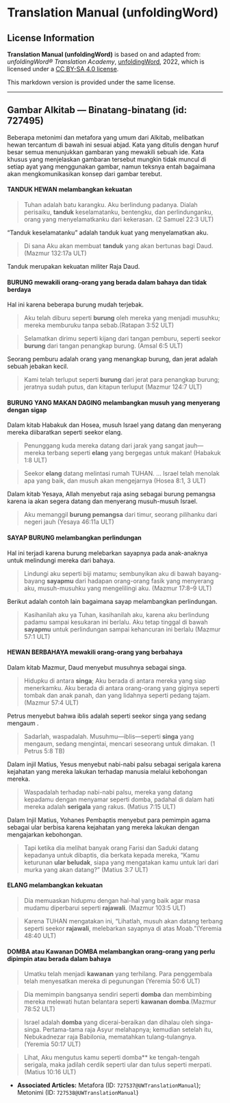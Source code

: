# Translation Manual (unfoldingWord)

## License Information

**Translation Manual (unfoldingWord)** is based on and adapted from: _unfoldingWord® Translation Academy_, [unfoldingWord](https://unfoldingword.org/utw), 2022, which is licensed under a [CC BY-SA 4.0 license](https://creativecommons.org/licenses/by-sa/4.0/legalcode.en).

This markdown version is provided under the same license.



--------------------------------

## Gambar Alkitab — Binatang-binatang (id: 727495)

Beberapa metonimi dan metafora yang umum dari Alkitab, melibatkan hewan tercantum di bawah ini sesuai abjad. Kata yang ditulis dengan huruf besar semua menunjukkan gambaran yang mewakili sebuah ide. Kata khusus yang menjelaskan gambaran tersebut mungkin tidak muncul di setiap ayat yang menggunakan gambar, namun teksnya entah bagaimana akan mengkomunikasikan konsep dari gambar terebut.

#### TANDUK HEWAN melambangkan kekuatan

> Tuhan adalah batu karangku. Aku berlindung padanya. Dialah perisaiku, **tanduk** keselamatanku, bentengku, dan perlindunganku, orang yang menyelamatkanku dari kekerasan. (2 Samuel 22:3 ULT)

“Tanduk keselamatanku” adalah tanduk kuat yang menyelamatkan aku.

> Di sana Aku akan membuat **tanduk** yang akan bertunas bagi Daud. (Mazmur 132:17a ULT)

Tanduk merupakan kekuatan militer Raja Daud.

#### BURUNG mewakili orang\-orang yang berada dalam bahaya dan tidak berdaya

Hal ini karena beberapa burung mudah terjebak.

> Aku telah diburu seperti **burung** oleh mereka yang menjadi musuhku; mereka memburuku tanpa sebab.(Ratapan 3:52 ULT)

> Selamatkan dirimu seperti kijang dari tangan pemburu, seperti seekor **burung** dari tangan penangkap burung. (Amsal 6:5 ULT)

Seorang pemburu adalah orang yang menangkap burung, dan jerat adalah sebuah jebakan kecil.

> Kami telah terluput seperti **burung** dari jerat para penangkap burung; jeratnya sudah putus, dan kitapun terluput (Mazmur 124:7 ULT)

#### BURUNG YANG MAKAN DAGING melambangkan musuh yang menyerang dengan sigap

Dalam kitab Habakuk dan Hosea, musuh Israel yang datang dan menyerang mereka diibaratkan seperti seekor elang.

> Penunggang kuda mereka datang dari jarak yang sangat jauh—mereka terbang seperti **elang** yang bergegas untuk makan! (Habakuk 1:8 ULT)

> Seekor **elang** datang melintasi rumah TUHAN. … Israel telah menolak apa yang baik, dan musuh akan mengejarnya (Hosea 8:1, 3 ULT)

Dalam kitab Yesaya, Allah menyebut raja asing sebagai burung pemangsa karena ia akan segera datang dan menyerang musuh\-musuh Israel.

> Aku memanggil **burung pemangsa** dari timur, seorang pilihanku dari negeri jauh (Yesaya 46:11a ULT)

#### SAYAP BURUNG melambangkan perlindungan

Hal ini terjadi karena burung melebarkan sayapnya pada anak\-anaknya untuk melindungi mereka dari bahaya.

> Lindungi aku seperti biji matamu; sembunyikan aku di bawah bayang\-bayang **sayapmu** dari hadapan orang\-orang fasik yang menyerang aku, musuh\-musuhku yang mengelilingi aku. (Mazmur 17:8–9 ULT)

Berikut adalah contoh lain bagaimana sayap melambangkan perlindungan.

> Kasihanilah aku ya Tuhan, kasihanilah aku, karena aku berlindung padamu sampai kesukaran ini berlalu. Aku tetap tinggal di bawah **sayapmu** untuk perlindungan sampai kehancuran ini berlalu (Mazmur 57:1 ULT)

#### HEWAN BERBAHAYA mewakili orang\-orang yang berbahaya

Dalam kitab Mazmur, Daud menyebut musuhnya sebagai singa.

> Hidupku di antara **singa**; Aku berada di antara mereka yang siap menerkamku. Aku berada di antara orang\-orang yang giginya seperti tombak dan anak panah, dan yang lidahnya seperti pedang tajam. (Mazmur 57:4 ULT)

Petrus menyebut bahwa iblis adalah seperti seekor singa yang sedang mengaum .

> Sadarlah, waspadalah. Musuhmu—iblis—seperti **singa** yang mengaum, sedang mengintai, mencari seseorang untuk dimakan. (1 Petrus 5:8 TB)

Dalam injil Matius, Yesus menyebut nabi\-nabi palsu sebagai serigala karena kejahatan yang mereka lakukan terhadap manusia melalui kebohongan mereka.

> Waspadalah terhadap nabi\-nabi palsu, mereka yang datang kepadamu dengan menyamar seperti domba, padahal di dalam hati mereka adalah **serigala** yang rakus. (Matius 7:15 ULT)

Dalam Injil Matius, Yohanes Pembaptis menyebut para pemimpin agama sebagai ular berbisa karena kejahatan yang mereka lakukan dengan mengajarkan kebohongan.

> Tapi ketika dia melihat banyak orang Farisi dan Saduki datang kepadanya untuk dibaptis, dia berkata kepada mereka, “Kamu keturunan **ular beludak**, siapa yang mengatakan kamu untuk lari dari murka yang akan datang?” (Matius 3:7 ULT)

#### ELANG melambangkan kekuatan

> Dia memuaskan hidupmu dengan hal\-hal yang baik agar masa mudamu diperbarui seperti **rajawali**. (Mazmur 103:5 ULT)

> Karena TUHAN mengatakan ini, “Lihatlah, musuh akan datang terbang seperti seekor **rajawali**, melebarkan sayapnya di atas Moab.”(Yeremia 48:40 ULT)

#### DOMBA atau Kawanan DOMBA melambangkan orang\-orang yang perlu dipimpin atau berada dalam bahaya

> Umatku telah menjadi **kawanan** yang terhilang. Para penggembala telah menyesatkan mereka di pegunungan (Yeremia 50:6 ULT)

> Dia memimpin bangsanya sendiri seperti **domba** dan membimbing mereka melewati hutan belantara seperti **kawanan domba**.(Mazmur 78:52 ULT)

> Israel adalah **domba** yang dicerai\-beraikan dan dihalau oleh singa\-singa. Pertama\-tama raja Asyur melahapnya; kemudian setelah itu, Nebukadnezar raja Babilonia, mematahkan tulang\-tulangnya. (Yeremia 50:17 ULT)

> Lihat, Aku mengutus kamu seperti domba\*\* ke tengah\-tengah serigala, maka jadilah cerdik seperti ular dan tulus seperti merpati. (Matius 10:16 ULT)

* **Associated Articles:** Metafora (ID: `727537@UWTranslationManual`); Metonimi (ID: `727538@UWTranslationManual`)

